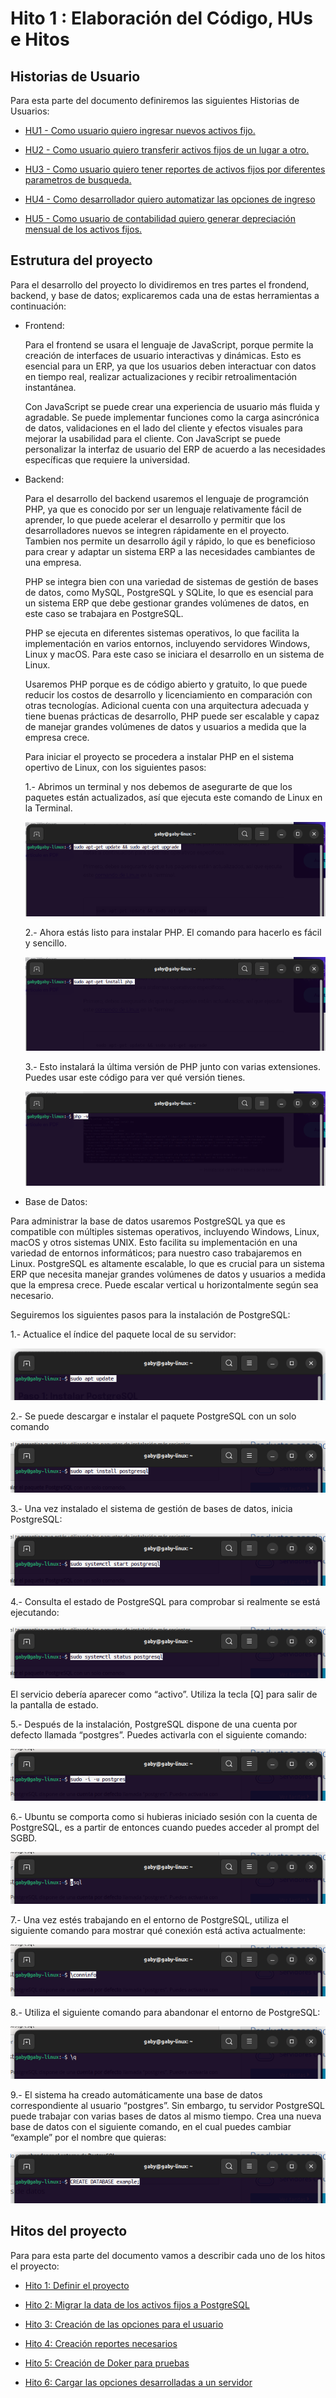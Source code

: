 # Hito 1 : Elaboración del Código, HUs e Hitos


## Historias de Usuario

Para esta parte del documento definiremos las siguientes Historias de Usuarios:

- [HU1 - Como usuario quiero ingresar nuevos activos fijo.](https://github.com/gabrielacampoverde/CC_Gabriela/issues/1)

- [HU2 - Como usuario quiero transferir activos fijos de un lugar a otro.](https://github.com/gabrielacampoverde/CC_Gabriela/issues/2)

- [HU3 - Como usuario quiero tener reportes de activos fijos por diferentes parametros de busqueda.](https://github.com/gabrielacampoverde/CC_Gabriela/issues/3)

- [HU4 - Como desarrollador quiero automatizar las opciones de ingreso](https://github.com/gabrielacampoverde/CC_Gabriela/issues/4)

- [HU5 - Como usuario de contabilidad quiero generar depreciación mensual de los activos fijos.](https://github.com/gabrielacampoverde/CC_Gabriela/issues/5)
  

## Estrutura del proyecto

Para el desarrollo del proyecto lo dividiremos en tres partes el frondend, backend, y base de datos; explicaremos cada una de estas herramientas a continuación:

 - Frontend: 
   
   Para el frontend se usara el lenguaje de JavaScript, porque permite la creación de interfaces de usuario interactivas y dinámicas. Esto es esencial para un ERP, ya que los usuarios deben interactuar con datos en tiempo real, realizar actualizaciones y recibir retroalimentación instantánea.
   
   Con JavaScript se puede crear una experiencia de usuario más fluida y agradable. Se puede implementar funciones como la carga asincrónica de datos, validaciones en el lado del cliente y efectos visuales para mejorar la usabilidad para el cliente. Con JavaScript se puede personalizar la interfaz de usuario del ERP de acuerdo a las necesidades específicas que requiere la universidad. 
   
  
 - Backend:
 
   Para el desarrollo del backend usaremos el lenguaje de programción PHP, ya que es conocido por ser un lenguaje relativamente fácil de aprender, lo que puede acelerar el desarrollo y permitir que los desarrolladores nuevos se integren rápidamente en el proyecto. Tambien nos permite un desarrollo ágil y rápido, lo que es beneficioso para crear y adaptar un sistema ERP a las necesidades cambiantes de una empresa.
 
   PHP se integra bien con una variedad de sistemas de gestión de bases de datos, como MySQL, PostgreSQL y SQLite, lo que es esencial para un sistema ERP que debe gestionar grandes volúmenes de datos, en este caso se trabajara en PostgreSQL.
 
   PHP se ejecuta en diferentes sistemas operativos, lo que facilita la implementación en varios entornos, incluyendo servidores Windows, Linux y macOS. Para este caso se iniciara el desarrollo en un sistema de Linux.
 
   Usaremos PHP porque es de código abierto y gratuito, lo que puede reducir los costos de desarrollo y licenciamiento en comparación con otras tecnologías. Adicional cuenta con una arquitectura adecuada y tiene buenas prácticas de desarrollo, PHP puede ser escalable y capaz de manejar grandes volúmenes de datos y usuarios a medida que la empresa crece.
   
   Para iniciar el proyecto se procedera a instalar PHP en el sistema opertivo de Linux, con los siguientes pasos:
   
   1.- Abrimos un terminal y nos debemos de asegurarte de que los paquetes están actualizados, así que ejecuta este comando de Linux en la Terminal. 
   
   ![Inst_PHP_1](img/Inst_PHP_1.png)
   
   2.- Ahora estás listo para instalar PHP. El comando para hacerlo es fácil y sencillo.
   
   ![Inst_PHP_2](img/Inst_PHP_2.png)
  
   3.- Esto instalará la última versión de PHP junto con varias extensiones. Puedes usar este código para ver qué versión tienes.
   
   ![Inst_PHP_3](img/Inst_PHP_3.png)
   
 - Base de Datos:
 
  Para administrar la base de datos usaremos PostgreSQL ya que es compatible con múltiples sistemas operativos, incluyendo Windows, Linux, macOS y otros sistemas UNIX. Esto facilita su implementación en una variedad de entornos informáticos; para nuestro caso trabajaremos en Linux. PostgreSQL es altamente escalable, lo que es crucial para un sistema ERP que necesita manejar grandes volúmenes de datos y usuarios a medida que la empresa crece. Puede escalar vertical u horizontalmente según sea necesario.
 
 Seguiremos los siguientes pasos para la instalación de PostgreSQL:
 
  1.- Actualice el índice del paquete local de su servidor:
 
  ![Inst_PostgreSQL_1](img/Inst_PostgreSQL_1.png)
 
  2.- Se puede descargar e instalar el paquete PostgreSQL con un solo comando
 
  ![Inst_PostgreSQL_2](img/Inst_PostgreSQL_2.png)
  
  3.- Una vez instalado el sistema de gestión de bases de datos, inicia PostgreSQL:
  
  ![Inst_PostgreSQL_3](img/Inst_PostgreSQL_3.png)
  
  4.- Consulta el estado de PostgreSQL para comprobar si realmente se está ejecutando:
  
  ![Inst_PostgreSQL_4](img/Inst_PostgreSQL_4.png)
  
  El servicio debería aparecer como “activo”. Utiliza la tecla [Q] para salir de la pantalla de estado.

  5.- Después de la instalación, PostgreSQL dispone de una cuenta por defecto llamada “postgres”. Puedes activarla con el siguiente comando:
  
  ![Inst_PostgreSQL_5](img/Inst_PostgreSQL_5.png)
  
  6.- Ubuntu se comporta como si hubieras iniciado sesión con la cuenta de PostgreSQL, es a partir de entonces cuando puedes acceder al prompt del SGBD.
  
  ![Inst_PostgreSQL_6](img/Inst_PostgreSQL_6.png)
  
  7.- Una vez estés trabajando en el entorno de PostgreSQL, utiliza el siguiente comando para mostrar qué conexión está activa actualmente:
  
  ![Inst_PostgreSQL_7](img/Inst_PostgreSQL_7.png)
  
  8.- Utiliza el siguiente comando para abandonar el entorno de PostgreSQL:
  
  ![Inst_PostgreSQL_8](img/Inst_PostgreSQL_8.png)
  
  9.- El sistema ha creado automáticamente una base de datos correspondiente al usuario “postgres”. Sin embargo, tu servidor PostgreSQL puede trabajar con varias bases de datos al mismo tiempo. Crea una nueva base de datos con el siguiente comando, en el cual puedes cambiar “example” por el nombre que quieras:

  ![Inst_PostgreSQL_9](img/Inst_PostgreSQL_9.png)

  
## Hitos del proyecto

Para para esta parte del documento vamos a describir cada uno de los hitos el proyecto:

- [Hito 1: Definir el proyecto](https://github.com/gabrielacampoverde/CC_Gabriela/milestone/1)

- [Hito 2: Migrar la data de los activos fijos a PostgreSQL](https://github.com/gabrielacampoverde/CC_Gabriela/milestone/2)

- [Hito 3: Creación de las opciones para el usuario](https://github.com/gabrielacampoverde/CC_Gabriela/milestone/3)

- [Hito 4: Creación reportes necesarios](https://github.com/gabrielacampoverde/CC_Gabriela/milestone/4)

- [Hito 5: Creación de Doker para pruebas](https://github.com/gabrielacampoverde/CC_Gabriela/milestone/5)

- [Hito 6: Cargar las opciones desarrolladas a un servidor](https://github.com/gabrielacampoverde/CC_Gabriela/milestone/6)
 
  
  
  
  
  
  
  
  
  
  
  
  
  
  
  
 
 
